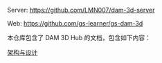 Server:   https://github.com/LMN007/dam-3d-server 

Web:  https://github.com/gs-learner/gs-dam-3d 



本仓库包含了 DAM 3D Hub 的文档，包含如下内容：

[架构与设计](design.md)


